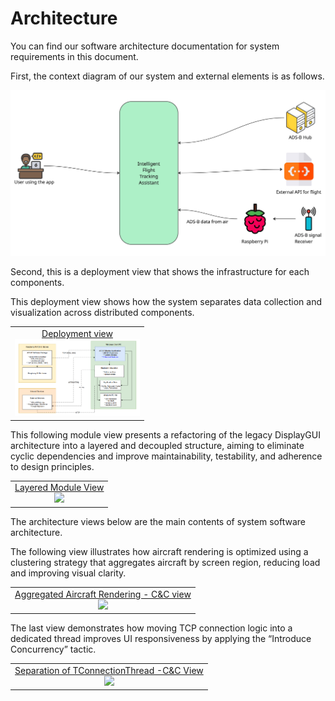 # Architecture

You can find our software architecture documentation for system requirements in this document.

First, the context diagram of our system and external elements is as follows.

![Context Diagram](./images/context-diagram.jpg)

Second, this is a deployment view that shows the infrastructure for each components.

This deployment view shows how the system separates data collection and visualization across distributed components.

<table>
<tr><td align="center"><a href="./architecture/Deployment_View.md">Deployment view<br>
<img src="https://github.com/lgswa-25t2/milestone/blob/main/images/deployment_view.png" width="200"></a></td></tr>
</table>

This following module view presents a refactoring of the legacy DisplayGUI architecture into a layered and decoupled structure, aiming to eliminate cyclic dependencies and improve maintainability, testability, and adherence to design principles.

<table>
  <tr>
  <td align="center"><a href="./architecture/Layered_Module_View.md">Layered Module View<br>
        <img src="https://github.com/user-attachments/assets/6801cebf-a5ca-4aef-889d-9f7550f45c5c" width="200"></a>
  </td>
</tr>
</table>

The architecture views below are the main contents of system software architecture.

The following view illustrates how aircraft rendering is optimized using a clustering strategy that aggregates aircraft by screen region, reducing load and improving visual clarity.

<table>
<tr>
  <td align="center"><a href="./architecture/Aggregated_Aircraft_Rendering_C&C_View.md#component--connector-cc-view">Aggregated Aircraft Rendering - C&C view<br>
        <img src="https://github.com/user-attachments/assets/6268ac37-59e6-4a07-a9ef-0904f99b66be" width="200"></a>       
      </td>
  </tr>
</table>

The last view demonstrates how moving TCP connection logic into a dedicated thread improves UI responsiveness by applying the “Introduce Concurrency” tactic.

<table>
<tr>
  <td align="center"><a href="./architecture/Separation_of_TConnectionThread_C&C_View.md">Separation of TConnectionThread -C&C View<br>
        <img src="https://github.com/user-attachments/assets/05bd718a-952e-4a37-a8a1-b9064eba0fe4" width="200"></a>
  </td>
</tr>

</table>

